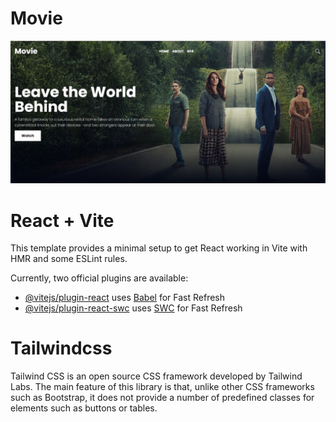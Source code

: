# Movie

<img src="/src/assets/images/web.jpeg" alt="web">

# React + Vite

This template provides a minimal setup to get React working in Vite with HMR and some ESLint rules.

Currently, two official plugins are available:

- [@vitejs/plugin-react](https://github.com/vitejs/vite-plugin-react/blob/main/packages/plugin-react/README.md) uses [Babel](https://babeljs.io/) for Fast Refresh
- [@vitejs/plugin-react-swc](https://github.com/vitejs/vite-plugin-react-swc) uses [SWC](https://swc.rs/) for Fast Refresh

# Tailwindcss

Tailwind CSS is an open source CSS framework developed by Tailwind Labs. The main feature of this library is that, unlike other CSS
frameworks such as Bootstrap, it does not provide a number of predefined classes for elements such as buttons or tables.
